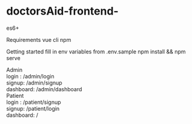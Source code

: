 # doctorsAid-frontend-
es6+

Requirements
vue cli
npm

Getting started 
fill in env variables from .env.sample
npm install && npm serve


Admin<br/>
login : /admin/login<br/>
signup: /admin/signup<br/>
dashboard: /admin/dashboard<br/>
Patient<br/>
login : /patient/signup<br/>
signup: /patient/login<br/>
dashboard: /
